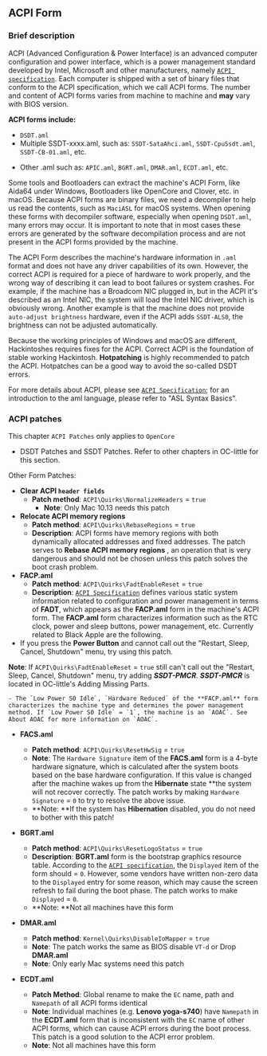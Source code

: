 ## ACPI Form

### Brief description

ACPI (Advanced Configuration & Power Interface) is an advanced computer configuration and power interface, which is a power management standard developed by Intel, Microsoft and other manufacturers, namely [`ACPI specification`](https://www.acpica.org/documentation). Each computer is shipped with a set of binary files that conform to the ACPI specification, which we call ACPI forms. The number and content of ACPI forms varies from machine to machine and **may** vary with BIOS version. 

**ACPI forms include:**

* `DSDT.aml`
* Multiple SSDT-xxxx.aml, such as: `SSDT-SataAhci.aml`, `SSDT-CpuSsdt.aml`, `SSDT-CB-01.aml`, etc.
- Other .aml such as: `APIC.aml`, `BGRT.aml`, `DMAR.aml`, `ECDT.aml`, etc.

Some tools and Bootloaders can extract the machine's ACPI Form, like Aida64 under Windows, Bootloaders like OpenCore and Clover, etc. in macOS. Because ACPI forms are binary files, we need a decompiler to help us read the contents, such as `MaciASL` for macOS systems. When opening these forms with decompiler software, especially when opening `DSDT.aml`, many errors may occur. It is important to note that in most cases these errors are generated by the software decompilation process and are not present in the ACPI forms provided by the machine.

The ACPI Form describes the machine's hardware information in `.aml` format and does not have any driver capabilities of its own. However, the correct ACPI is required for a piece of hardware to work properly, and the wrong way of describing it can lead to boot failures or system crashes. For example, if the machine has a Broadcom NIC plugged in, but in the ACPI it's described as an Intel NIC, the system will load the Intel NIC driver, which is obviously wrong. Another example is that the machine does not provide `auto-adjust brightness` hardware, even if the ACPI adds `SSDT-ALS0`, the brightness can not be adjusted automatically.

Because the working principles of Windows and macOS are different, Hackintoshes requires fixes for the ACPI. Correct ACPI is the foundation of stable working Hackintosh. **Hotpatching** is highly recommended to patch the ACPI. Hotpatches can be a good way to avoid the so-called DSDT errors.

For more details about ACPI, please see [`ACPI Specification`](https://www.acpica.org/documentation); for an introduction to the aml language, please refer to "ASL Syntax Basics".

### ACPI patches
This chapter `ACPI Patches` only applies to `OpenCore`

- DSDT Patches and SSDT Patches. Refer to other chapters in OC-little for this section.

Other Form Patches:

- **Clear ACPI `header fields`** 
  - **Patch method**: `ACPI\Quirks\NormalizeHeaders` = `true` 
    - **Note**: Only Mac 10.13 needs this patch
- **Relocate ACPI memory regions** 
    - **Patch method**: `ACPI\Quirks\RebaseRegions` = `true` 
    - **Description**: ACPI forms have memory regions with both dynamically allocated addresses and fixed addresses. The patch serves to **Rebase ACPI memory regions** , an operation that is very dangerous and should not be chosen unless this patch solves the boot crash problem.
- **FACP.aml** 
  - **Patch method**: `ACPI\Quirks\FadtEnableReset` = `true` 
  - **Description**: [`ACPI Specification`](https://www.acpica.org/documentation) defines various static system information related to configuration and power management in terms of **FADT**, which appears as the **FACP.aml** form in the machine's ACPI form. The **FACP.aml** form characterizes information such as the RTC clock, power and sleep buttons, power management, etc. Currently related to Black Apple are the following.
 - If you press the **Power Button** and cannot call out the "Restart, Sleep, Cancel, Shutdown" menu, try using this patch.

**Note**: If `ACPI\Quirks\FadtEnableReset` = `true` still can't call out the "Restart, Sleep, Cancel, Shutdown" menu, try adding ***SSDT-PMCR***. ***SSDT-PMCR*** is located in OC-little's Adding Missing Parts.
      
    - The `Low Power S0 Idle`, `Hardware Reduced` of the **FACP.aml** form characterizes the machine type and determines the power management method. If `Low Power S0 Idle` = `1`, the machine is an `AOAC`. See About AOAC for more information on `AOAC`.
    
  - **FACS.aml** 
    - **Patch method**: `ACPI\Quirks\ResetHwSig` = `true` 
    - **Note**: The `Hardware Signature` item of the **FACS.aml** form is a 4-byte hardware signature, which is calculated after the system boots based on the base hardware configuration. If this value is changed after the machine wakes up from the **Hibernate** state **the system will not recover correctly. The patch works by making `Hardware Signature` = `0` to try to resolve the above issue.
    - **Note: **If the system has **Hibernation** disabled, you do not need to bother with this patch!
  - **BGRT.aml** 
    - **Patch method**: `ACPI\Quirks\ResetLogoStatus` = `true` 
    - **Description**: **BGRT.aml** form is the bootstrap graphics resource table. According to the [`ACPI specification`](https://www.acpica.org/documentation), the `Displayed` item of the form should = `0`. However, some vendors have written non-zero data to the `Displayed` entry for some reason, which may cause the screen refresh to fail during the boot phase. The patch works to make `Displayed` = `0`.
    - **Note: **Not all machines have this form
  - **DMAR.aml** 
    - **Patch method**: `Kernel\Quirks\DisableIoMapper` = `true` 
    - **Note**: The patch works the same as BIOS disable `VT-d` or Drop **DMAR.aml** 
    - **Note**: Only early Mac systems need this patch
  - **ECDT.aml** 
    
    - **Patch Method**: Global rename to make the `EC` name, path and `Namepath` of all ACPI forms identical
    - **Note**: Individual machines (e.g. **Lenovo yoga-s740**) have `Namepath` in the **ECDT.aml** form that is inconsistent with the `EC` name of other ACPI forms, which can cause ACPI errors during the boot process. This patch is a good solution to the ACPI error problem.
    - **Note**: Not all machines have this form